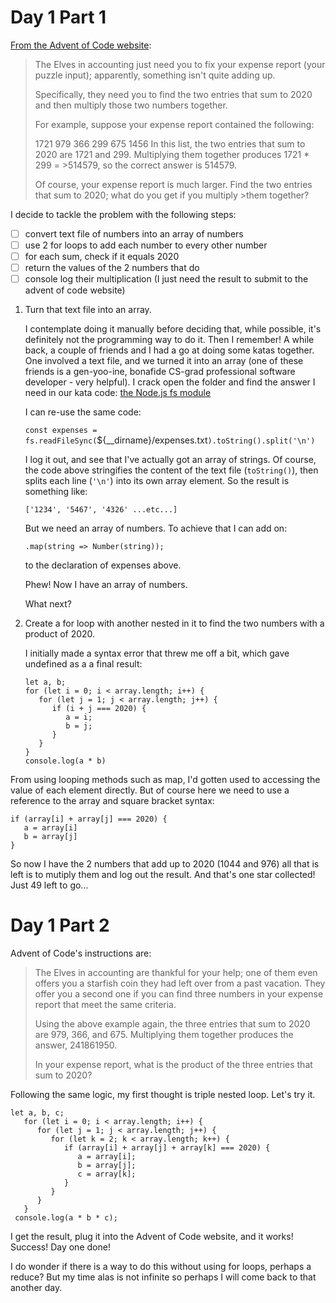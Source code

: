 # Day 1 Part 1

[From the Advent of Code website](https://adventofcode.com/2020/day/1):

>The Elves in accounting just need you to fix your expense report (your puzzle input); apparently, something isn't quite adding up.
>
>Specifically, they need you to find the two entries that sum to 2020 and then multiply those two numbers together.
>
>For example, suppose your expense report contained the following:
>
>1721
>979
>366
>299
>675
>1456
>In this list, the two entries that sum to 2020 are 1721 and 299. Multiplying them together produces 1721 * 299 = >514579, so the correct answer is 514579.
>
>Of course, your expense report is much larger. Find the two entries that sum to 2020; what do you get if you multiply >them together?



I decide to tackle the problem with the following steps: <br>
- [ ] convert text file of numbers into an array of numbers
- [ ] use 2 for loops to add each number to every other number
- [ ] for each sum, check if it equals 2020
- [ ] return the values of the 2 numbers that do
- [ ] console log their multiplication (I just need the result to submit to the advent of code website)

1. Turn that text file into an array. 

      I contemplate doing it manually before deciding that, while possible, it's definitely not the programming way to do it. Then I remember! A while back, a couple of friends and I had a go at doing some katas together. One involved a text file, and we turned it into an array (one of these friends is a gen-yoo-ine, bonafide CS-grad professional software developer - very helpful). I crack open the folder and find the answer I need in our kata code: [the Node.js fs module](https://nodejs.dev/learn/the-nodejs-fs-module)

      I can re-use the same code: 
      
      `const expenses = fs.readFileSync(`${__dirname}/expenses.txt`).toString().split('\n')`

      I log it out, and see that I've actually got an array of strings. Of course, the code above stringifies the content of the text file (`toString()`), then splits each line (`'\n'`) into its own array element. So the result is something like:

      `['1234', '5467', '4326' ...etc...]`

      But we need an array of numbers. To achieve that I can add on:
      
      `.map(string => Number(string));`

      to the declaration of expenses above.

      Phew! Now I have an array of numbers.

      What next?

2. Create a for loop with another nested in it to find the two numbers with a product of 2020.

   I initially made a syntax error that threw me off a bit, which gave undefined as a a final result:

   ```
   let a, b;
   for (let i = 0; i < array.length; i++) { 
      for (let j = 1; j < array.length; j++) {
         if (i + j === 2020) {
            a = i;
            b = j;
         }
      }
   }
   console.log(a * b)
   ```

  From using looping methods such as map, I'd gotten used to accessing the value of each element directly. But of course here we need to use a reference to the array and square bracket syntax:

  ```
  if (array[i] + array[j] === 2020) {
     a = array[i]
     b = array[j]
  }
  ```

  So now I have the 2 numbers that add up to 2020 (1044 and 976) all that is left is to mutiply them and log out the result. And that's one star collected! Just 49 left to go...


  # Day 1 Part 2

Advent of Code's instructions are:

>The Elves in accounting are thankful for your help; one of them even offers you a starfish coin they had left over from a past vacation. They offer you a second one if you can find three numbers in your expense report that meet the same criteria.
>
>Using the above example again, the three entries that sum to 2020 are 979, 366, and 675. Multiplying them together produces the answer, 241861950.
>
>In your expense report, what is the product of the three entries that sum to 2020?


Following the same logic, my first thought is triple nested loop. Let's try it.

```
let a, b, c;
   for (let i = 0; i < array.length; i++) {
      for (let j = 1; j < array.length; j++) {
         for (let k = 2; k < array.length; k++) {
            if (array[i] + array[j] + array[k] === 2020) {
               a = array[i];
               b = array[j];
               c = array[k];
            }
         }
      }
   }
 console.log(a * b * c);
```

   I get the result, plug it into the Advent of Code website, and it works! Success! Day one done! 

   I do wonder if there is a way to do this without using for loops, perhaps a reduce? But my time alas is not infinite so perhaps I will come back to that another day.

